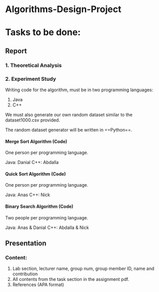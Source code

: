 # Algorithms-Design-Project
# Tasks to be done:

## Report

### 1. Theoretical Analysis
### 2. Experiment Study

Writing code for the algorithm, must be in two programming languages:

1. Java
2. C++

We must also generate our own random dataset similar to the dataset1000.csv provided.

The random dataset generator will be written in ==Python==.

#### Merge Sort Algorithm (Code)

One person per programming language.

Java: Danial
C++: Abdalla

#### Quick Sort Algorithm (Code)

One person per programming language.

Java: Anas
C++: Nick

#### Binary Search Algorithm (Code)

Two people per programming language.

Java: Anas & Danial
C++: Abdalla & Nick

## Presentation

### Content:

1. Lab section, lecturer name, group num, group member ID, name and contribution
2. All contents from the task section in the assignment pdf.
3. References (APA format)